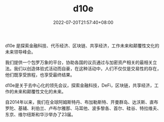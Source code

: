 ﻿---
weight: 
title: "d10e"
description: "d10e 是探索金融科技、代币经济、区块链、共享经济，工作未来和颠覆性文化的未来领导峰会"
date: 2022-07-20T21:57:40+08:00
lastmod: 2022-07-20T16:45:40+08:00
draft: false
authors: ["june"]
featuredImage: "d10e.jpg"
link: "https://d10e.biz/?ref=1234btc.com"
tags: ["元宇宙社区","d10e"]
categories: ["navigation"]
navigation: ["元宇宙社区"]
lightgallery: true
toc: true
pinned: false
recommend: false
recommend1: false
---
d10e 是探索金融科技、代币经济、区块链、共享经济，工作未来和颠覆性文化的未来领导峰会。

我们提供一个包罗万象的平台，协助各国的议员通过与加密资产相关的最相关立法。我们以创造体验式活动而自豪，在这种活动中，人们不仅仅是交易性的存在，他们既享受旅程，也享受最终结果。

d10e是关于去中心化的领先会议，探索金融科技，DeFi，区块链，共享经济，工作的未来和颠覆性文化的未来。

自2014年以来，我们在全球阿姆斯特丹、布加勒斯特、开曼群岛、达沃斯、直布罗陀、基辅、利伯兰、卢布尔雅那、马耳他、波多黎各、首尔、硅谷、特拉维夫、东京、维尔纽斯和华沙举办了23届。